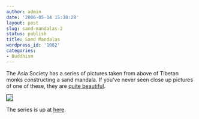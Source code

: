 ```yaml
---
author: admin
date: '2006-05-14 15:38:28'
layout: post
slug: sand-mandalas-2
status: publish
title: Sand Mandalas
wordpress_id: '1082'
categories:
- Buddhism
---
```

The Asia Society has a series of pictures taken from above of Tibetan monks constructing a sand mandala. If you've never seen close up pictures of one of these, they are <a href="http://www.artnetwork.com/Mandala/gallery.html">quite beautiful</a>.

<img src="http://www.arcanology.com/images/sandmandala2001.jpg" border="1" />

The series is up at <a href="http://www.asiasociety.org/arts/mandala/archive.html">here</a>.
